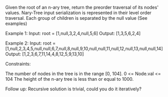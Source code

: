 Given the root of an n-ary tree, return the preorder traversal of its nodes' values.
Nary-Tree input serialization is represented in their level order traversal. Each group of children is separated by the null value (See examples)

Example 1:
Input: root = [1,null,3,2,4,null,5,6]
Output: [1,3,5,6,2,4]

Example 2:
Input: root = [1,null,2,3,4,5,null,null,6,7,null,8,null,9,10,null,null,11,null,12,null,13,null,null,14]
Output: [1,2,3,6,7,11,14,4,8,12,5,9,13,10]

Constraints:

The number of nodes in the tree is in the range [0, 104].
0 <= Node.val <= 104
The height of the n-ary tree is less than or equal to 1000.


Follow up: Recursive solution is trivial, could you do it iteratively?